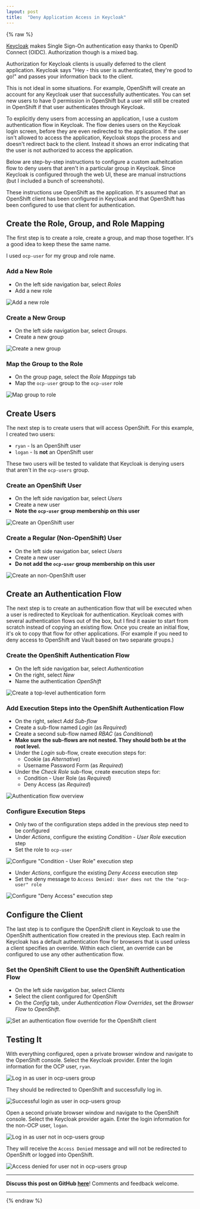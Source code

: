 ```yaml
---
layout: post
title:  "Deny Application Access in Keycloak"
---
```


{% raw %}

[Keycloak] makes Single Sign-On authentication easy thanks to OpenID Connect (OIDC).
Authorization though is a mixed bag.

Authorization for Keycloak clients is usually deferred to the client application.
Keycloak says "Hey - this user is authenticated, they're good to go!" and passes your information back to the client.

This is not ideal in some situations.
For example, OpenShift will create an account for any Keycloak user that successfully authenticates.
You can set new users to have 0 permission in OpenShift but a user will still be created in OpenShift if that user authenticates through Keycloak.

To explicitly deny users from accessing an application, I use a custom authentication flow in Keycloak.
The flow denies users on the Keycloak login screen, before they are even redirected to the application.
If the user isn't allowed to access the application, Keycloak stops the process and doesn't redirect back to the client.
Instead it shows an error indicating that the user is not authorized to access the application.

Below are step-by-step instructions to configure a custom autheitcation flow to deny users that aren't in a particular group in Keycloak.
Since Keycloak is configured through the web UI, these are manual instructions (but I included a bunch of screenshots).

These instructions use OpenShift as the application.
It's assumed that an OpenShift client has been configured in Keycloak and that OpenShift has been configured to use that client for authentication.

## Create the Role, Group, and Role Mapping

The first step is to create a role, create a group, and map those together.
It's a good idea to keep these the same name.

I used `ocp-user` for my group and role name.

### Add a New Role

* On the left side navigation bar, select *Roles*
* Add a new role

![Add a new role](assets/2022-11-04-Deny-Application-Access-in-Keycloak/01_add_role.png)

### Create a New Group

* On the left side navigation bar, select *Groups*.
* Create a new group

![Create a new group](assets/2022-11-04-Deny-Application-Access-in-Keycloak/02_create_group.png)

### Map the Group to the Role

* On the group page, select the *Role Mappings* tab
* Map the `ocp-user` group to the `ocp-user` role

![Map group to role](assets/2022-11-04-Deny-Application-Access-in-Keycloak/03_group_role_mappings.png)

## Create Users

The next step is to create users that will access OpenShift.
For this example, I created two users:

* `ryan` - Is an OpenShift user
* `logan` - Is **not** an OpenShift user

These two users will be tested to validate that Keycloak is denying users that aren't in the `ocp-users` group.

### Create an OpenShift User

* On the left side navigation bar, select *Users*
* Create a new user
* **Note the `ocp-user` group membership on this user**

![Create an OpenShift user](assets/2022-11-04-Deny-Application-Access-in-Keycloak/04_add_ocp_user.png)

### Create a Regular (Non-OpenShift) User

* On the left side navigation bar, select *Users*
* Create a new user
* **Do not add the `ocp-user` group membership on this user**

![Create an non-OpenShift user](assets/2022-11-04-Deny-Application-Access-in-Keycloak/05_add_non_ocp_user.png)

## Create an Authentication Flow

The next step is to create an authentication flow that will be executed when a user is redirected to Keycloak for authentication.
Keycloak comes with several authentication flows out of the box, but I find it easier to start from scratch instead of copying an existing flow.
Once you create an initial flow, it's ok to copy that flow for other applications.
(For example if you need to deny access to OpenShift and Vault based on two separate groups.)

### Create the OpenShift Authentication Flow

* On the left side navigation bar, select *Authentication*
* On the right, select *New*
* Name the authentication *OpenShift*

![Create a top-level authentication form](assets/2022-11-04-Deny-Application-Access-in-Keycloak/06_create_top_level_authentication_form.png)

### Add Execution Steps into the OpenShift Authentication Flow

* On the right, select *Add Sub-flow*
* Create a sub-flow named *Login* (as *Required*)
* Create a second sub-flow named *RBAC* (as *Conditional*)
* **Make sure the sub-flows are not nested. They should both be at the root level.**
* Under the *Login* sub-flow, create execution steps for:
    * Cookie (as *Alternative*)
    * Username Password Form (as *Required*)
* Under the *Check Role* sub-flow, create execution steps for:
    * Condition - User Role (as *Required*)
    * Deny Access (as *Required*)

![Authentication flow overview](assets/2022-11-04-Deny-Application-Access-in-Keycloak/07_authentication_executions.png)

### Configure Execution Steps

* Only two of the configuration steps added in the previous step need to be configured
* Under *Actions*, configure the existing *Condition - User Role* execution step
* Set the role to `ocp-user`

![Configure "Condition - User Role" execution step](assets/2022-11-04-Deny-Application-Access-in-Keycloak/08_condition_user_role_config.png)

* Under *Actions*, configure the existing *Deny Access* execution step
* Set the deny message to `Access Denied: User does not the the "ocp-user" role`

![Configure "Deny Access" execution step ](assets/2022-11-04-Deny-Application-Access-in-Keycloak/09_deny_user_config.png)

## Configure the Client

The last step is to configure the OpenShift client in Keycloak to use the OpenShift authentication flow created in the previous step.
Each realm in Keycloak has a default authentication flow for browsers that is used unless a client specifies an override.
Within each client, an override can be configured to use any other authentication flow.

### Set the OpenShift Client to use the OpenShift Authentication Flow

* On the left side navigation bar, select *Clients*
* Select the client configured for OpenShift
* On the *Config* tab, under *Authentication Flow Overrides*, set the *Browser Flow* to *OpenShift*.

![Set an authentication flow override for the OpenShift client](assets/2022-11-04-Deny-Application-Access-in-Keycloak/10_client_authentication_flow_override.png)

## Testing It

With everything configured, open a private browser window and navigate to the OpenShift console.
Select the Keycloak provider.
Enter the login information for the OCP user, `ryan`.

![Log in as user in ocp-users group](assets/2022-11-04-Deny-Application-Access-in-Keycloak/11_ocp_user_login.png)

They should be redirected to OpenShift and successfully log in.

![Successful login as user in ocp-users group](assets/2022-11-04-Deny-Application-Access-in-Keycloak/12_ocp_user_login_successful.png)

Open a second private browser window and navigate to the OpenShift console.
Select the Keycloak provider again.
Enter the login information for the non-OCP user, `logan`.

![Log in as user not in ocp-users group](assets/2022-11-04-Deny-Application-Access-in-Keycloak/13_non_ocp_user_login.png)

They will receive the `Access Denied` message and will not be redirected to OpenShift or logged into OpenShift.

![Access denied for user not in ocp-users group](assets/2022-11-04-Deny-Application-Access-in-Keycloak/14_non_ocp_user_access_denied.png)

---

**Discuss this post on GitHub
[here](https://github.com/RyanMillerC/taco.moe/discussions/8)**! Comments and
feedback welcome.

---

{% endraw %}

[Keycloak]: https://www.keycloak.org/
